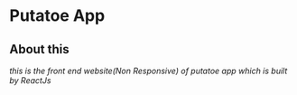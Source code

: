# Putatoe App
## About this
_this is the front end website(Non Responsive) of putatoe app which is built by ReactJs_
